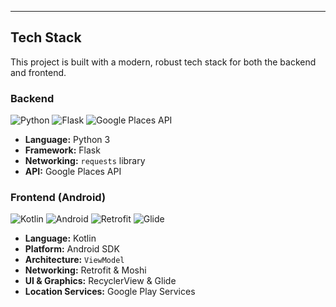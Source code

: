 ---
## Tech Stack

This project is built with a modern, robust tech stack for both the backend and frontend.

### Backend
![Python](https://img.shields.io/badge/Python-3776AB?style=for-the-badge&logo=python&logoColor=white)
![Flask](https://img.shields.io/badge/Flask-000000?style=for-the-badge&logo=flask&logoColor=white)
![Google Places API](https://img.shields.io/badge/Google_Places_API-4285F4?style=for-the-badge&logo=google&logoColor=white)

* **Language:** Python 3
* **Framework:** Flask
* **Networking:** `requests` library
* **API:** Google Places API

### Frontend (Android)
![Kotlin](https://img.shields.io/badge/Kotlin-7F52FF?style=for-the-badge&logo=kotlin&logoColor=white)
![Android](https://img.shields.io/badge/Android-3DDC84?style=for-the-badge&logo=android&logoColor=white)
![Retrofit](https://img.shields.io/badge/Retrofit-2CA58D?style=for-the-badge)
![Glide](https://img.shields.io/badge/Glide-4A90E2?style=for-the-badge)


* **Language:** Kotlin
* **Platform:** Android SDK
* **Architecture:** `ViewModel`
* **Networking:** Retrofit & Moshi
* **UI & Graphics:** RecyclerView & Glide
* **Location Services:** Google Play Services
